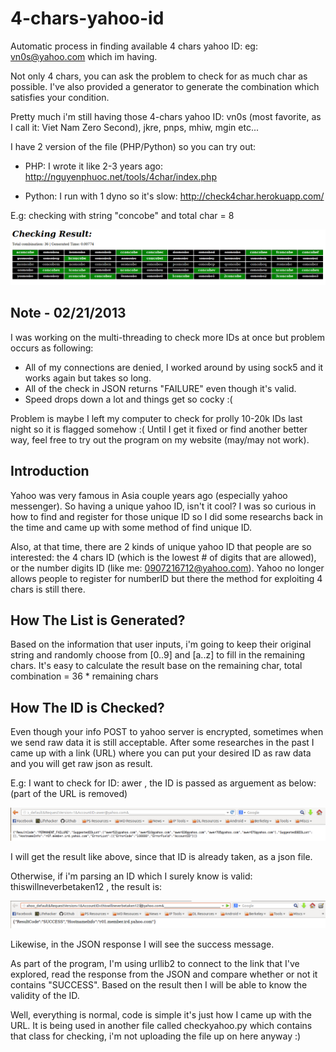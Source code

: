 4-chars-yahoo-id
================

Automatic process in finding available 4 chars yahoo ID: eg: vn0s@yahoo.com which im having.

Not only 4 chars, you can ask the problem to check for as much char as possible. I've also provided a generator to generate the combination which satisfies your condition.

Pretty much i'm still having those 4-chars yahoo ID: vn0s (most favorite, as I call it: Viet Nam Zero Second), jkre, pnps, mhiw, mgin etc...

I have 2 version of the file (PHP/Python) so you can try out:
- PHP: I wrote it like 2-3 years ago:
    http://nguyenphuoc.net/tools/4char/index.php

- Python: I run with 1 dyno so it's slow: 
    http://check4char.herokuapp.com/

E.g: checking with string "concobe" and total char = 8

![Image](/imgs/img1.png?raw=true)

Note - 02/21/2013
-----
I was working on the multi-threading to check more IDs at once but problem occurs as following:
- All of my connections are denied, I worked around by using sock5 and it works again but takes so long.
- All of the check in JSON returns "FAILURE" even though it's valid.
- Speed drops down a lot and things get so cocky :(
 
Problem is maybe I left my computer to check for prolly 10-20k IDs last night so it is flagged somehow :( Until I get it fixed or find another better way, feel free to try out the program on my website (may/may not work).

Introduction
----------------
Yahoo was very famous in Asia couple years ago (especially yahoo messenger). So having a unique yahoo ID, isn't it cool? I was so curious in how to find and register for those unique ID so I did some researchs back in the time and came up with some method of find unique ID.

Also, at that time, there are 2 kinds of unique yahoo ID that people are so interested: the 4 chars ID (which is the lowest # of digits that are allowed), or the number digits ID (like me: 0907216712@yahoo.com). Yahoo no longer allows people to register for numberID but there the method for exploiting 4 chars is still there.

How The List is Generated?
------------
Based on the information that user inputs, i'm going to keep their original string and randomly choose from [0..9] and [a..z] to fill in the remaining chars. It's easy to calculate the result base on the remaining char, total combination = 36 * remaining chars

How The ID is Checked?
-----------
Even though your info POST to yahoo server is encrypted, sometimes when we send raw data it is still acceptable. After some researches in the past I came up with a link (URL) where you can put your desired ID as raw data and you will get raw json as result.

E.g: I want to check for ID: awer , the ID is passed as arguement as below: (part of the URL is removed)

![Image](/imgs/img2.png?raw=true)

I will get the result like above, since that ID is already taken, as a json file.

Otherwise, if i'm parsing an ID which I surely know is valid: thiswillneverbetaken12 , the result is:

![Image](/imgs/img3.png?raw=true)

Likewise, in the JSON response I will see the success message.

As part of the program, I'm using urllib2 to connect to the link that I've explored, read the response from the JSON and compare whether or not it contains "SUCCESS". Based on the result then I will be able to know the validity of the ID.

Well, everything is normal, code is simple it's just how I came up with the URL. It is being used in another file called checkyahoo.py which contains that class for checking, i'm not uploading the file up on here anyway :)
